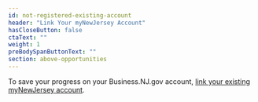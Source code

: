 ```yaml
---
id: not-registered-existing-account
header: "Link Your myNewJersey Account"
hasCloseButton: false
ctaText: ""
weight: 1
preBodySpanButtonText: ""
section: above-opportunities
---
```


To save your progress on your Business.NJ.gov account, [link your existing myNewJersey account](/account-setup).
